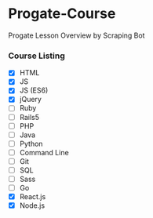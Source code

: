 # Progate-Course
Progate Lesson Overview by Scraping Bot

### Course Listing
- [x] HTML
- [x] JS
- [x] JS (ES6)
- [x] jQuery
- [ ] Ruby
- [ ] Rails5
- [ ] PHP
- [ ] Java
- [ ] Python
- [ ] Command Line
- [ ] Git
- [ ] SQL
- [ ] Sass
- [ ] Go
- [x] React.js
- [x] Node.js

